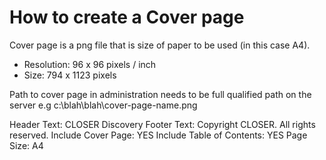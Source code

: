 # How to create a Cover page

Cover page is a png file that is size of paper to be used (in this case A4).

- Resolution:  96 x 96 pixels / inch
- Size:        794 x 1123 pixels

Path to cover page in administration needs to be full qualified path on the server e.g c:\blah\blah\cover-page-name.png

Header Text: CLOSER Discovery
Footer Text: Copyright CLOSER. All rights reserved. 
Include Cover Page:  YES
Include Table of Contents: YES
Page Size: A4
